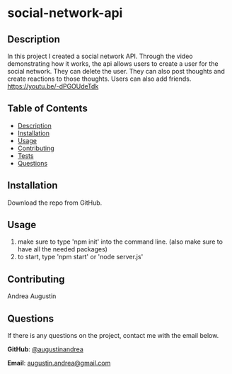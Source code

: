 # social-network-api

  ## Description
  In this project I created a social network API. Through the video demonstrating how it works, the api allows users to create a user for the social network. They can delete the user. They can also post thoughts and create reactions to those thoughts. Users can also add friends.
  https://youtu.be/-dPGOUdeTdk
  

  ## Table of Contents
  * [Description](#Description)
  * [Installation](#Installation)
  * [Usage](#Usage)
  * [Contributing](#Contributing)
  * [Tests](#Tests)
  * [Questions](#Questions)

 
  ## Installation
  Download the repo from GitHub.

  ## Usage
 1. make sure to type 'npm init' into the command line. (also make sure to have all the needed packages)
 2. to start, type 'npm start' or 'node server.js'


  ## Contributing
  Andrea Augustin
  
  ## Questions
  If there is any questions on the project, contact me with the email below.

  **GitHub**: [@augustinandrea](https://github.com/augustinandrea)
  

  **Email**: augustin.andrea@gmail.com
